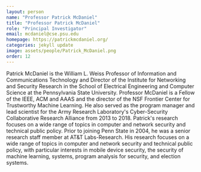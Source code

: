 ```yaml
---
layout: person
name: "Professor Patrick McDaniel"
title: "Professor Patrick McDaniel"
role: "Principal Investigator"
email: mcdaniel@cse.psu.edu
homepage: https://patrickmcdaniel.org/
categories: jekyll update
image: assets/people/Patrick_McDaniel.png
order: 12
---
```

Patrick McDaniel is the William L. Weiss Professor of Information and Communications Technology and Director of the Institute for Networking and Security Research in the School of Electrical Engineering and Computer Science at the Pennsylvania State University. Professor McDaniel is a Fellow of the IEEE, ACM and AAAS and the director of the NSF Frontier Center for Trustworthy Machine Learning. He also served as the program manager and lead scientist for the Army Research Laboratory's Cyber-Security Collaborative Research Alliance from 2013 to 2018. Patrick's research focuses on a wide range of topics in computer and network security and technical public policy. Prior to joining Penn State in 2004, he was a senior research staff member at AT&T Labs-Research. His research focuses on a wide range of topics in computer and network security and technical public policy, with particular interests in mobile device security, the security of machine learning, systems, program analysis for security, and election systems.